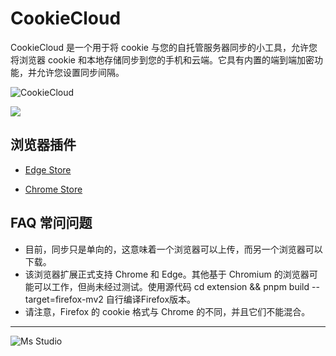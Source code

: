 # CookieCloud

CookieCloud 是一个用于将 cookie 与您的自托管服务器同步的小工具，允许您将浏览器 cookie
和本地存储同步到您的手机和云端。它具有内置的端到端加密功能，并允许您设置同步间隔。

![CookieCloud](https://file.lifebus.top/imgs/cookie_cloud_cover.png)

![](https://img.shields.io/badge/%E6%96%B0%E7%96%86%E8%90%8C%E6%A3%AE%E8%BD%AF%E4%BB%B6%E5%BC%80%E5%8F%91%E5%B7%A5%E4%BD%9C%E5%AE%A4-%E6%8F%90%E4%BE%9B%E6%8A%80%E6%9C%AF%E6%94%AF%E6%8C%81-blue)

## 浏览器插件

+ [Edge Store](https://microsoftedge.microsoft.com/addons/detail/cookiecloud/bffenpfpjikaeocaihdonmgnjjdpjkeo)

+ [Chrome Store](https://chrome.google.com/webstore/detail/cookiecloud/ffjiejobkoibkjlhjnlgmcnnigeelbdl)

## FAQ 常问问题

+ 目前，同步只是单向的，这意味着一个浏览器可以上传，而另一个浏览器可以下载。
+ 该浏览器扩展正式支持 Chrome 和 Edge。其他基于 Chromium 的浏览器可能可以工作，但尚未经过测试。使用源代码 cd extension &&
  pnpm build --target=firefox-mv2 自行编译Firefox版本。
+ 请注意，Firefox 的 cookie 格式与 Chrome 的不同，并且它们不能混合。

---

![Ms Studio](https://file.lifebus.top/imgs/ms_blank_001.png)
